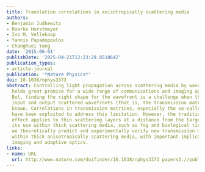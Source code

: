 ```yaml
---
title: Translation correlations in anisotropically scattering media
authors:
- Benjamin Judkewitz
- Roarke Horstmeyer
- Ivo M. Vellekoop
- Yannis Papadopoulos
- Changhuei Yang
date: '2015-06-01'
publishDate: '2025-04-21T12:23:29.851864Z'
publication_types:
- article-journal
publication: '*Nature Physics*'
doi: 10.1038/nphys3373
abstract: Controlling light propagation across scattering media by wavefront shaping
  holds great promise for a wide range of communications and imaging applications.
  But, finding the right shape for the wavefront is a challenge when the mapping between
  input and output scattered wavefronts (that is, the transmission matrix) is not
  known. Correlations in transmission matrices, especially the so-called memory effect,
  have been exploited to address this limitation. However, the traditional memory
  effect applies to thin scattering layers at a distance from the target, which precludes
  its use within thick scattering media, such as fog and biological tissue. Here,
  we theoretically predict and experimentally verify new transmission matrix correlations
  within thick anisotropically scattering media, with important implications for biomedical
  imaging and adaptive optics.
links:
- name: URL
  url: http://www.nature.com/doifinder/10.1038/nphys3373 papers3://publication/doi/10.1038/nphys3373
---
```

